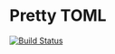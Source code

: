 # Pretty TOML

[![Build Status](https://travis-ci.org/SunDoge/prettytoml.svg?branch=master)](https://travis-ci.org/SunDoge/prettytoml)